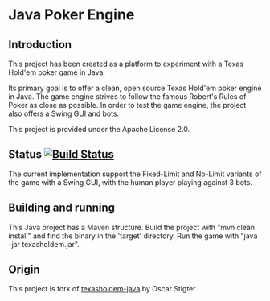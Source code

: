 Java Poker Engine
===================


Introduction
------------

This project has been created as a platform to experiment with a Texas Hold'em poker game in Java.

Its primary goal is to offer a clean, open source Texas Hold'em poker engine in Java. The game
engine strives to follow the famous Robert's Rules of Poker as close as possible. In order to test
the game engine, the project also offers a Swing GUI and bots.

This project is provided under the Apache License 2.0.


Status [![Build Status](https://travis-ci.org/bubuntux/poker-engine.png?branch=master)](https://travis-ci.org/bubuntux/poker-engine)
------

The current implementation support the Fixed-Limit and No-Limit variants of the game with a Swing
GUI, with the human player playing against 3 bots.


Building and running
--------------------

This Java project has a Maven structure. Build the project with "mvn clean install" and find the
binary in the 'target' directory. Run the game with "java -jar texasholdem.jar".

Origin
------

This project is fork of [texasholdem-java](https://code.google.com/p/texasholdem-java/) by Oscar Stigter